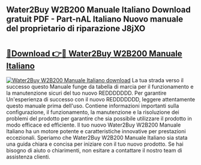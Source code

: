 ## Water2Buy W2B200 Manuale Italiano Download gratuit PDF - Part-nAL Italiano Nuovo manuale del proprietario di riparazione J8jXO

# <h2><a href="http://dfaod2.blite.top/?on=Water2Buy+W2B200+Manuale+Italiano">🔗Download 👉🔴 Water2Buy W2B200 Manuale Italiano</a></h2>

[![Water2Buy W2B200 Manuale Italiano download](https://i.imgur.com/lujVjoI.png)](http://dfaod2.blite.top/?on=Water2Buy+W2B200+Manuale+Italiano)
La tua strada verso il successo questo Manuale funge da tabella di marcia per il funzionamento e la manutenzione sicuri del tuo nuovo REDDDDDDD. Per garantire Un'esperienza di successo con il nuovo REDDDDDDD, leggere attentamente questo manuale prima dell'uso. Contiene informazioni importanti sulla configurazione, il funzionamento, la manutenzione e la risoluzione dei problemi del prodotto per garantire che sia possibile utilizzare il prodotto in modo efficace ed efficiente. Il tuo nuovo Water2Buy W2B200 Manuale Italiano ha un motore potente e caratteristiche innovative per prestazioni eccezionali. Speriamo che Water2Buy W2B200 Manuale Italiano sia stata una guida chiara e concisa per iniziare con il tuo nuovo prodotto. Se hai bisogno di aiuto o chiarimenti, non esitare a contattare il nostro team di assistenza clienti.
